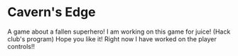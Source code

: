 # Cavern's Edge
A game about a fallen superhero!
I am working on this game for juice! (Hack club's program)
Hope you like it!
Right now I have worked on the player controls!!

